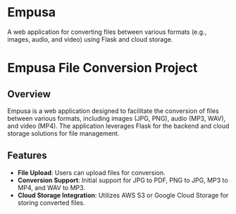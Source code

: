 # Empusa
A web application for converting files between various formats (e.g., images, audio, and video) using Flask and cloud storage.


# Empusa File Conversion Project

## Overview
Empusa is a web application designed to facilitate the conversion of files between various formats, including images (JPG, PNG), audio (MP3, WAV), and video (MP4). The application leverages Flask for the backend and cloud storage solutions for file management.

## Features
- **File Upload**: Users can upload files for conversion.
- **Conversion Support**: Initial support for JPG to PDF, PNG to JPG, MP3 to MP4, and WAV to MP3.
- **Cloud Storage Integration**: Utilizes AWS S3 or Google Cloud Storage for storing converted files.
